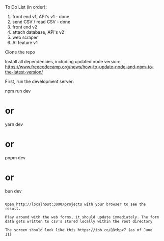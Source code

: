 To Do List (in order):<br/>

1. front end v1, API's v1 - done<br/>
2. send CSV / read CSV - done <br/>
3. front end v2 <br/>
4. attach database, API's v2 <br/>
5. web scraper <br/>
6. AI feature v1 <br/>


Clone the repo

Install all dependencies, including updated node version: https://www.freecodecamp.org/news/how-to-update-node-and-npm-to-the-latest-version/


First, run the development server:

npm run dev
# or
yarn dev
# or
pnpm dev
# or
bun dev
```

Open http://localhost:3000/projects with your browser to see the result.

Play around with the web forms, it should update immediately. The form data gets written to csv's stored locally within the root directory

The screen should look like this https://ibb.co/Q8tbpx7 (as of June 11)
